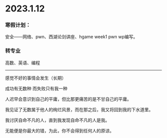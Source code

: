 # 2023.1.12

### 寒假计划：

安全——网络、pwn、西湖论剑讲座、hgame week1 pwn wp编写。

### 转专业

高数、英语、编程

------

感觉不好的事情会发生（长期）

成功有无数种 而失败只有我一种

人迟早会意识到自己的平庸，但比那更痛苦的是不甘自己的平庸。

我见证了无数属于他人的绚烂风景，而在那之后，我又将回到我的下水道里。

我讨厌自命不凡的人，直到我发现自命不凡的人是我。

无能便是你最大的错，为此，你不会得到任何人的原谅。

